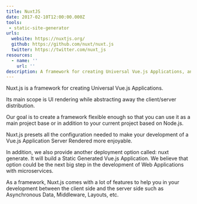 ```yaml
---
title: NuxtJS
date: 2017-02-10T12:00:00.000Z
tools:
 - static-site-generator
urls:
  website: https://nuxtjs.org/
  github: https://github.com/nuxt/nuxt.js
  twitter: https://twitter.com/nuxt_js
resources:
  - name: ''
    url: ''
description: A framework for creating Universal Vue.js Applications, and a Static Generated Vue.js Application
---
```

Nuxt.js is a framework for creating Universal Vue.js Applications.

Its main scope is UI rendering while abstracting away the client/server distribution.

Our goal is to create a framework flexible enough so that you can use it as a main project base or in addition to your current project based on Node.js.

Nuxt.js presets all the configuration needed to make your development of a Vue.js Application Server Rendered more enjoyable.

In addition, we also provide another deployment option called: nuxt generate. It will build a Static Generated Vue.js Application. We believe that option could be the next big step in the development of Web Applications with microservices.

As a framework, Nuxt.js comes with a lot of features to help you in your development between the client side and the server side such as Asynchronous Data, Middleware, Layouts, etc.
